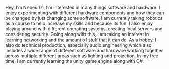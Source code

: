 <!-- 👋 Hi, I’m @Nebuer01
- 👀 I’m interested in ...
- 🌱 I’m currently learning ...
- 💞️ I’m looking to collaborate on ...
- 📫 How to reach me ...-->

Hey, I’m Nebeur01, I’m interested in many things software and hardware. I enjoy experimenting with different hardware components and how they can be changed by just changing some software. I am currently taking robotics as a course to help increase my skills and because its fun.
I also enjoy playing around with different operating systems, creating local servers and considering security. Going along with this, I am taking an interest in learning networking and the amount of stuff that it can do.
As a hobby, I also do technical production, especially audio engineering which also includes a wide range of different software and hardware working together across multiple different areas such as lighting and projection.
In my free time, I am currently learning the unity game engine along with C#.


<!---
Nebuer01/Nebuer01 is a ✨ special ✨ repository because its `README.md` (this file) appears on your GitHub profile.
You can click the Preview link to take a look at your changes.
--->
